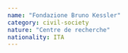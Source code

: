 ```yaml
---
name: "Fondazione Bruno Kessler"
category: civil-society
nature: "Centre de recherche"
nationality: ITA
---
```

    